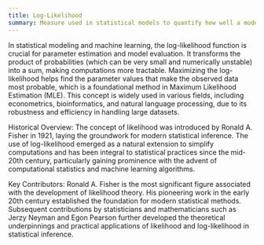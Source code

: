 ```yaml
---
title: Log-Likelihood
summary: Measure used in statistical models to quantify how well a model predicts a given set of observations, expressed as the logarithm of the likelihood function.
---
```

In statistical modeling and machine learning, the log-likelihood function is crucial for parameter estimation and model evaluation. It transforms the product of probabilities (which can be very small and numerically unstable) into a sum, making computations more tractable. Maximizing the log-likelihood helps find the parameter values that make the observed data most probable, which is a foundational method in Maximum Likelihood Estimation (MLE). This concept is widely used in various fields, including econometrics, bioinformatics, and natural language processing, due to its robustness and efficiency in handling large datasets.

Historical Overview:
The concept of likelihood was introduced by Ronald A. Fisher in 1921, laying the groundwork for modern statistical inference. The use of log-likelihood emerged as a natural extension to simplify computations and has been integral to statistical practices since the mid-20th century, particularly gaining prominence with the advent of computational statistics and machine learning algorithms.

Key Contributors:
Ronald A. Fisher is the most significant figure associated with the development of likelihood theory. His pioneering work in the early 20th century established the foundation for modern statistical methods. Subsequent contributions by statisticians and mathematicians such as Jerzy Neyman and Egon Pearson further developed the theoretical underpinnings and practical applications of likelihood and log-likelihood in statistical inference.